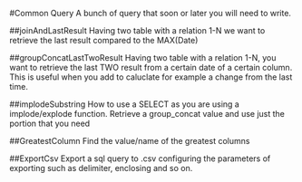 #Common Query
A bunch of query that soon or later you will need to write.

##joinAndLastResult
Having two table with a relation 1-N we want to retrieve the last result compared to the MAX(Date)

##groupConcatLastTwoResult
Having two table with a relation 1-N, you want to retrieve the last TWO result from a certain date of a certain column. 
This is useful when you add to caluclate for example a change from the last time.

##implodeSubstring
How to use a SELECT as you are using a implode/explode function. 
Retrieve a group_concat value and use just the portion that you need

##GreatestColumn
Find the value/name of the greatest columns

##ExportCsv
Export a sql query to .csv configuring the parameters of exporting such as delimiter, enclosing and so on.